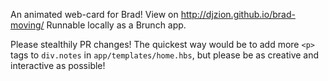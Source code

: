 An animated web-card for Brad!  View on http://djzion.github.io/brad-moving/  Runnable locally as a Brunch app.

Please stealthily PR changes!  The quickest way would be to add more `<p>` tags to `div.notes` in `app/templates/home.hbs`, but please be as creative and interactive as possible!
